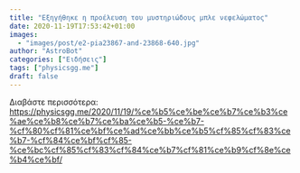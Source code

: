 ```yaml
---
title: "Εξηγήθηκε η προέλευση του μυστηριώδους μπλε νεφελώματος"
date: 2020-11-19T17:53:42+01:00
images:
  - "images/post/e2-pia23867-and-23868-640.jpg"
author: "AstroBot"
categories: ["Ειδήσεις"]
tags: ["physicsgg.me"]
draft: false
---
```




Διαβάστε περισσότερα: https://physicsgg.me/2020/11/19/%ce%b5%ce%be%ce%b7%ce%b3%ce%ae%ce%b8%ce%b7%ce%ba%ce%b5-%ce%b7-%cf%80%cf%81%ce%bf%ce%ad%ce%bb%ce%b5%cf%85%cf%83%ce%b7-%cf%84%ce%bf%cf%85-%ce%bc%cf%85%cf%83%cf%84%ce%b7%cf%81%ce%b9%cf%8e%ce%b4%ce%bf/

